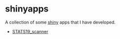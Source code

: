 shinyapps
=======

A collection of some [shiny](http://shiny.rstudio.com) apps that I have developed.

* [STATS19_scanner](https://pracademic.shinyapps.io/STATS19_scanner/)
